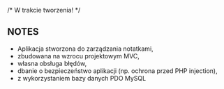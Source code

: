 /* W trakcie tworzenia! */
## NOTES ##
- Aplikacja stworzona do zarządzania notatkami,
- zbudowana na wzrocu projektowym MVC,
- własna obsługa błędów,
- dbanie o bezpieczeństwo aplikacji (np. ochrona przed PHP injection),
- z wykorzystaniem bazy danych PDO MySQL
